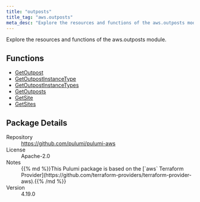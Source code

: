 ```yaml
---
title: "outposts"
title_tag: "aws.outposts"
meta_desc: "Explore the resources and functions of the aws.outposts module."
---
```


<!-- WARNING: this file was generated by Pulumi Docs Generator. -->
<!-- Do not edit by hand unless you're certain you know what you are doing! -->

Explore the resources and functions of the aws.outposts module.

<h2 id="functions">Functions</h2>
<ul class="api">
    <li><a href="getoutpost" title="GetOutpost"><span class="symbol function"></span>GetOutpost</a></li>
    <li><a href="getoutpostinstancetype" title="GetOutpostInstanceType"><span class="symbol function"></span>GetOutpostInstanceType</a></li>
    <li><a href="getoutpostinstancetypes" title="GetOutpostInstanceTypes"><span class="symbol function"></span>GetOutpostInstanceTypes</a></li>
    <li><a href="getoutposts" title="GetOutposts"><span class="symbol function"></span>GetOutposts</a></li>
    <li><a href="getsite" title="GetSite"><span class="symbol function"></span>GetSite</a></li>
    <li><a href="getsites" title="GetSites"><span class="symbol function"></span>GetSites</a></li>
</ul>

<h2 id="package-details">Package Details</h2>
<dl class="package-details">
	<dt>Repository</dt>
	<dd><a href="https://github.com/pulumi/pulumi-aws">https://github.com/pulumi/pulumi-aws</a></dd>
	<dt>License</dt>
	<dd>Apache-2.0</dd>
	<dt>Notes</dt>
	<dd>{{% md %}}This Pulumi package is based on the [`aws` Terraform Provider](https://github.com/terraform-providers/terraform-provider-aws).{{% /md %}}</dd>
	<dt>Version</dt>
	<dd>4.19.0</dd>
</dl>

